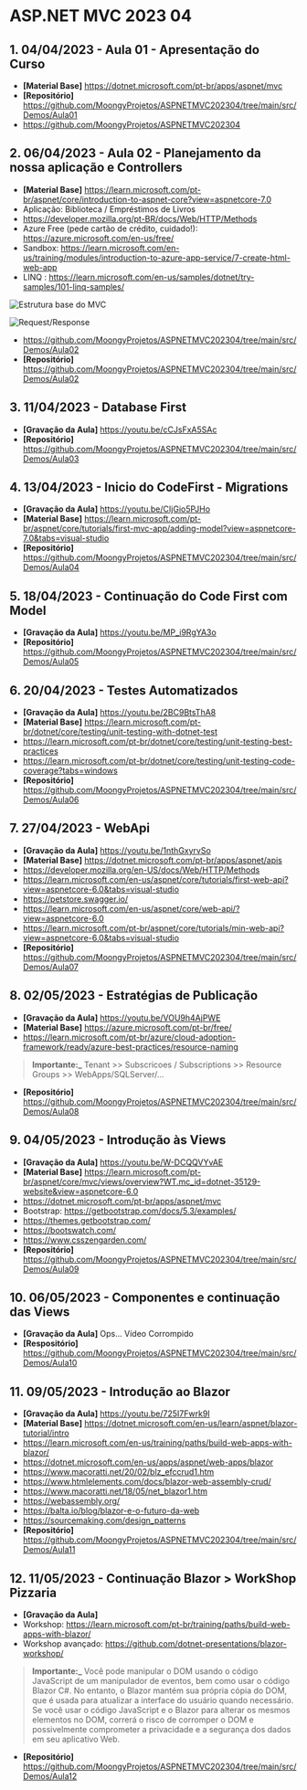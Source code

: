 # ASP.NET MVC 2023 04

## 1. 04/04/2023 - Aula 01 - Apresentação do Curso
- **[Material Base]** https://dotnet.microsoft.com/pt-br/apps/aspnet/mvc
- **[Repositório]** https://github.com/MoongyProjetos/ASPNETMVC202304/tree/main/src/Demos/Aula01
- https://github.com/MoongyProjetos/ASPNETMVC202304


## 2. 06/04/2023 - Aula 02 - Planejamento da nossa aplicação e Controllers
- **[Material Base]** https://learn.microsoft.com/pt-br/aspnet/core/introduction-to-aspnet-core?view=aspnetcore-7.0
- Aplicação: Biblioteca / Empréstimos de Livros 
- https://developer.mozilla.org/pt-BR/docs/Web/HTTP/Methods
- Azure Free (pede cartão de crédito, cuidado!): https://azure.microsoft.com/en-us/free/
- Sandbox: https://learn.microsoft.com/en-us/training/modules/introduction-to-azure-app-service/7-create-html-web-app
- LINQ : https://learn.microsoft.com/en-us/samples/dotnet/try-samples/101-linq-samples/

![Estrutura base do MVC](https://qph.cf2.quoracdn.net/main-qimg-3736ee98eff0c8148e2372d2b693f0ce)

![Request/Response](https://www.ryadel.com/wp-content/uploads/2018/06/http-request-response-flow-diagram.png)
- https://github.com/MoongyProjetos/ASPNETMVC202304/tree/main/src/Demos/Aula02
- **[Repositório]** https://github.com/MoongyProjetos/ASPNETMVC202304/tree/main/src/Demos/Aula02


## 3. 11/04/2023 - Database First
- **[Gravação da Aula]** https://youtu.be/cCJsFxA5SAc
- **[Repositório]** https://github.com/MoongyProjetos/ASPNETMVC202304/tree/main/src/Demos/Aula03


## 4. 13/04/2023 - Inicio do CodeFirst - Migrations
- **[Gravação da Aula]** https://youtu.be/CIjGio5PJHo
- **[Material Base]** https://learn.microsoft.com/pt-br/aspnet/core/tutorials/first-mvc-app/adding-model?view=aspnetcore-7.0&tabs=visual-studio
- **[Repositório]** https://github.com/MoongyProjetos/ASPNETMVC202304/tree/main/src/Demos/Aula04

## 5. 18/04/2023 - Continuação do Code First com Model
- **[Gravação da Aula]** https://youtu.be/MP_i9RgYA3o
- **[Repositório]** https://github.com/MoongyProjetos/ASPNETMVC202304/tree/main/src/Demos/Aula05

## 6. 20/04/2023 - Testes Automatizados
- **[Gravação da Aula]** https://youtu.be/2BC9BtsThA8
-  **[Material Base]** https://learn.microsoft.com/pt-br/dotnet/core/testing/unit-testing-with-dotnet-test
- https://learn.microsoft.com/pt-br/dotnet/core/testing/unit-testing-best-practices
- https://learn.microsoft.com/pt-br/dotnet/core/testing/unit-testing-code-coverage?tabs=windows
-  **[Repositório]** https://github.com/MoongyProjetos/ASPNETMVC202304/tree/main/src/Demos/Aula06

## 7. 27/04/2023 - WebApi
- **[Gravação da Aula]** https://youtu.be/1nthGxyrvSo
- **[Material Base]** https://dotnet.microsoft.com/pt-br/apps/aspnet/apis
- https://developer.mozilla.org/en-US/docs/Web/HTTP/Methods 
- https://learn.microsoft.com/en-us/aspnet/core/tutorials/first-web-api?view=aspnetcore-6.0&tabs=visual-studio
- https://petstore.swagger.io/
- https://learn.microsoft.com/en-us/aspnet/core/web-api/?view=aspnetcore-6.0
- https://learn.microsoft.com/pt-br/aspnet/core/tutorials/min-web-api?view=aspnetcore-6.0&tabs=visual-studio
- **[Repositório]** https://github.com/MoongyProjetos/ASPNETMVC202304/tree/main/src/Demos/Aula07


## 8. 02/05/2023 - Estratégias de Publicação
- **[Gravação da Aula]** https://youtu.be/VOU9h4AjPWE
- **[Material Base]** https://azure.microsoft.com/pt-br/free/
- https://learn.microsoft.com/pt-br/azure/cloud-adoption-framework/ready/azure-best-practices/resource-naming 
> **Importante:_**  Tenant >> Subscricoes / Subscriptions >> Resource Groups >> WebApps/SQLServer/...
- **[Repositório]** https://github.com/MoongyProjetos/ASPNETMVC202304/tree/main/src/Demos/Aula08           


## 9. 04/05/2023 - Introdução às Views
- **[Gravação da Aula]** https://youtu.be/W-DCQQVYvAE
- **[Material Base]** https://learn.microsoft.com/pt-br/aspnet/core/mvc/views/overview?WT.mc_id=dotnet-35129-website&view=aspnetcore-6.0
- https://dotnet.microsoft.com/pt-br/apps/aspnet/mvc
- Bootstrap: https://getbootstrap.com/docs/5.3/examples/
- https://themes.getbootstrap.com/
- https://bootswatch.com/
- https://www.csszengarden.com/
- **[Repositório]** https://github.com/MoongyProjetos/ASPNETMVC202304/tree/main/src/Demos/Aula09

## 10. 06/05/2023 - Componentes e continuação das Views
- **[Gravação da Aula]** Ops... Vídeo Corrompido
- **[Respositório]** https://github.com/MoongyProjetos/ASPNETMVC202304/tree/main/src/Demos/Aula10

## 11. 09/05/2023 - Introdução ao Blazor
- **[Gravação da Aula]** https://youtu.be/725I7Fwrk9I
- **[Material Base]** https://dotnet.microsoft.com/en-us/learn/aspnet/blazor-tutorial/intro
- https://learn.microsoft.com/en-us/training/paths/build-web-apps-with-blazor/
- https://dotnet.microsoft.com/en-us/apps/aspnet/web-apps/blazor
- https://www.macoratti.net/20/02/blz_efccrud1.htm
- https://www.htmlelements.com/docs/blazor-web-assembly-crud/
- https://www.macoratti.net/18/05/net_blazor1.htm
- https://webassembly.org/
- https://balta.io/blog/blazor-e-o-futuro-da-web
- https://sourcemaking.com/design_patterns
- **[Repositório]** https://github.com/MoongyProjetos/ASPNETMVC202304/tree/main/src/Demos/Aula11 

## 12. 11/05/2023 - Continuação Blazor > WorkShop Pizzaria
- **[Gravação da Aula]** 
- Workshop: https://learn.microsoft.com/pt-br/training/paths/build-web-apps-with-blazor/
- Workshop avançado: https://github.com/dotnet-presentations/blazor-workshop/
> **Importante:_**  Você pode manipular o DOM usando o código JavaScript de um manipulador de eventos, bem como usar o código Blazor C#. No entanto, o Blazor mantém sua própria cópia do DOM, que é usada para atualizar a interface do usuário quando necessário. Se você usar o código JavaScript e o Blazor para alterar os mesmos elementos no DOM, correrá o risco de corromper o DOM e possivelmente comprometer a privacidade e a segurança dos dados em seu aplicativo Web.
- **[Repositório]** https://github.com/MoongyProjetos/ASPNETMVC202304/tree/main/src/Demos/Aula12 